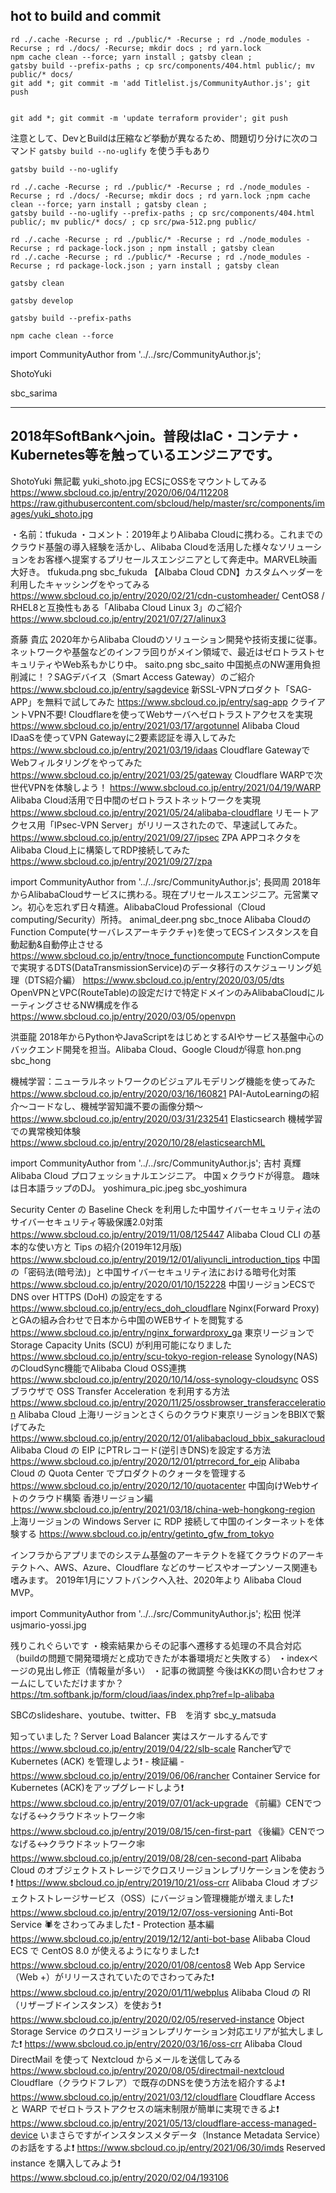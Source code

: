 ## hot to build and commit
```
rd ./.cache -Recurse ; rd ./public/* -Recurse ; rd ./node_modules -Recurse ; rd ./docs/ -Recurse; mkdir docs ; rd yarn.lock
npm cache clean --force; yarn install ; gatsby clean ;
gatsby build --prefix-paths ; cp src/components/404.html public/; mv public/* docs/ 
git add *; git commit -m 'add Titlelist.js/CommunityAuthor.js'; git push


git add *; git commit -m 'update terraform provider'; git push
```


注意として、DevとBuildは圧縮など挙動が異なるため、問題切り分けに次のコマンド `gatsby build --no-uglify` を使う手もあり
```
gatsby build --no-uglify
```

```
rd ./.cache -Recurse ; rd ./public/* -Recurse ; rd ./node_modules -Recurse ; rd ./docs/ -Recurse; mkdir docs ; rd yarn.lock ;npm cache clean --force; yarn install ; gatsby clean ;
gatsby build --no-uglify --prefix-paths ; cp src/components/404.html public/; mv public/* docs/ ; cp src/pwa-512.png public/
```


```
rd ./.cache -Recurse ; rd ./public/* -Recurse ; rd ./node_modules -Recurse ; rd package-lock.json ; npm install ; gatsby clean
rd ./.cache -Recurse ; rd ./public/* -Recurse ; rd ./node_modules -Recurse ; rd package-lock.json ; yarn install ; gatsby clean
```


```
gatsby clean
```

```
gatsby develop
```

```
gatsby build --prefix-paths
```

```
npm cache clean --force
```



import CommunityAuthor from '../../src/CommunityAuthor.js';

ShotoYuki

 sbc_sarima
 <CommunityAuthor 
    author="有馬 茂人"
    self_introduction = "2018年SoftBankへjoin。普段はIaC・コンテナ・Kubernetes等を触っているエンジニアです。"
    imageUrl="https://raw.githubusercontent.com/sbcloud/help/master/src/components/images/arima.jpeg"
    githubUrl="https://github.com/s-ari"
/>


----
2018年SoftBankへjoin。普段はIaC・コンテナ・Kubernetes等を触っているエンジニアです。
---


ShotoYuki
無記載
yuki_shoto.jpg
ECSにOSSをマウントしてみる	https://www.sbcloud.co.jp/entry/2020/06/04/112208
https://raw.githubusercontent.com/sbcloud/help/master/src/components/images/yuki_shoto.jpg
 
 <CommunityAuthor 
    author="ShotoYuki"
    self_introduction = ""
    imageUrl="https://raw.githubusercontent.com/sbcloud/help/master/src/components/images/yuki_shoto.jpg"
    githubUrl=""
/>




・名前：tfukuda
・コメント：2019年よりAlibaba Cloudに携わる。これまでのクラウド基盤の導入経験を活かし、Alibaba Cloudを活用した様々なソリューションをお客様へ提案するプリセールスエンジニアとして奔走中。MARVEL映画大好き。
tfukuda.png
sbc_fukuda
【Albaba Cloud CDN】カスタムヘッダーを利用したキャッシングをやってみる	https://www.sbcloud.co.jp/entry/2020/02/21/cdn-customheader/
CentOS8 / RHEL8と互換性もある「Alibaba Cloud Linux 3」のご紹介	https://www.sbcloud.co.jp/entry/2021/07/27/alinux3


 <CommunityAuthor 
    author="tfukuda"
    self_introduction = "2019年よりAlibaba Cloudに携わる。これまでのクラウド基盤の導入経験を活かし、Alibaba Cloudを活用した様々なソリューションをお客様へ提案するプリセールスエンジニアとして奔走中。MARVEL映画大好き。"
    imageUrl="https://raw.githubusercontent.com/sbcloud/help/master/src/components/images/tfukuda.png"
    githubUrl=""
/>



斎藤 貴広
2020年からAlibaba Cloudのソリューション開発や技術支援に従事。ネットワークや基盤などのインフラ回りがメイン領域で、最近はゼロトラストセキュリティやWeb系もかじり中。
saito.png
sbc_saito
中国拠点のNW運用負担削減に！？SAGデバイス（Smart Access Gateway）のご紹介	https://www.sbcloud.co.jp/entry/sagdevice
新SSL-VPNプロダクト「SAG-APP」を無料で試してみた	https://www.sbcloud.co.jp/entry/sag-app
クライアントVPN不要!  Cloudflareを使ってWebサーバへゼロトラストアクセスを実現	https://www.sbcloud.co.jp/entry/2021/03/17/argotunnel
Alibaba Cloud IDaaSを使ってVPN Gatewayに2要素認証を導入してみた	https://www.sbcloud.co.jp/entry/2021/03/19/idaas
Cloudflare GatewayでWebフィルタリングをやってみた	https://www.sbcloud.co.jp/entry/2021/03/25/gateway
Cloudflare WARPで次世代VPNを体験しよう！	https://www.sbcloud.co.jp/entry/2021/04/19/WARP
Alibaba Cloud活用で日中間のゼロトラストネットワークを実現	https://www.sbcloud.co.jp/entry/2021/05/24/alibaba-cloudflare
リモートアクセス用「IPsec-VPN Server」がリリースされたので、早速試してみた。	https://www.sbcloud.co.jp/entry/2021/09/27/ipsec
ZPA APPコネクタをAlibaba Cloud上に構築してRDP接続してみた	https://www.sbcloud.co.jp/entry/2021/09/27/zpa


 <CommunityAuthor 
    author="斎藤 貴広"
    self_introduction = "2020年からAlibaba Cloudのソリューション開発や技術支援に従事。ネットワークや基盤などのインフラ回りがメイン領域で、最近はゼロトラストセキュリティやWeb系もかじり中。"
    imageUrl="https://raw.githubusercontent.com/sbcloud/help/master/src/components/images/saito.png"
    githubUrl=""
/>


import CommunityAuthor from '../../src/CommunityAuthor.js';
長岡周
2018年からAlibabaCloudサービスに携わる。現在プリセールスエンジニア。元営業マン。初心を忘れず日々精進。AlibabaCloud Professional（Cloud computing/Security）所持。
animal_deer.png
sbc_tnoce
Alibaba CloudのFunction Compute(サーバレスアーキテクチャ)を使ってECSインスタンスを自動起動&自動停止させる	https://www.sbcloud.co.jp/entry/tnoce_functioncompute
FunctionComputeで実現するDTS(DataTransmissionService)のデータ移行のスケジューリング処理（DTS紹介編）	https://www.sbcloud.co.jp/entry/2020/03/05/dts
OpenVPNとVPC(RouteTable)の設定だけで特定ドメインのみAlibabaCloudにルーティングさせるNW構成を作る	https://www.sbcloud.co.jp/entry/2020/03/05/openvpn


 <CommunityAuthor 
    author="長岡周"
    self_introduction = "2018年からAlibabaCloudサービスに携わる。現在プリセールスエンジニア。元営業マン。初心を忘れず日々精進。AlibabaCloud Professional（Cloud computing/Security）所持。"
    imageUrl="https://raw.githubusercontent.com/sbcloud/help/master/src/components/images/animal_deer.png"
    githubUrl=""
/>




洪亜龍
2018年からPythonやJavaScriptをはじめとするAIやサービス基盤中心のバックエンド開発を担当。Alibaba Cloud、Google Cloudが得意
hon.png
sbc_hong

機械学習：ニューラルネットワークのビジュアルモデリング機能を使ってみた	https://www.sbcloud.co.jp/entry/2020/03/16/160821
PAI-AutoLearningの紹介〜コードなし、機械学習知識不要の画像分類〜	https://www.sbcloud.co.jp/entry/2020/03/31/232541
Elasticsearch 機械学習での異常検知体験	https://www.sbcloud.co.jp/entry/2020/10/28/elasticsearchML


 <CommunityAuthor 
    author="洪亜龍"
    self_introduction = "2018年からPythonやJavaScriptをはじめとするAIやサービス基盤中心のバックエンド開発を担当。Alibaba Cloud、Google Cloudが得意。"
    imageUrl="https://raw.githubusercontent.com/sbcloud/help/master/src/components/images/hon.png"
    githubUrl=""
/>


import CommunityAuthor from '../../src/CommunityAuthor.js';
吉村 真輝
Alibaba Cloud プロフェッショナルエンジニア。
中国ｘクラウドが得意。
趣味は日本語ラップのDJ。
yoshimura_pic.jpeg
sbc_yoshimura

Security Center の Baseline Check を利用した中国サイバーセキュリティ法のサイバーセキュリティ等級保護2.0対策	https://www.sbcloud.co.jp/entry/2019/11/08/125447
Alibaba Cloud CLI の基本的な使い方と Tips の紹介(2019年12月版)	https://www.sbcloud.co.jp/entry/2019/12/01/aliyuncli_introduction_tips
中国の「密码法(暗号法)」と中国サイバーセキュリティ法における暗号化対策	https://www.sbcloud.co.jp/entry/2020/01/10/152228
中国リージョンECSで DNS over HTTPS (DoH) の設定をする	https://www.sbcloud.co.jp/entry/ecs_doh_cloudflare
Nginx(Forward Proxy)とGAの組み合わせで日本から中国のWEBサイトを閲覧する	https://www.sbcloud.co.jp/entry/nginx_forwardproxy_ga
東京リージョンでStorage Capacity Units (SCU) が利用可能になりました	https://www.sbcloud.co.jp/entry/scu-tokyo-region-release
Synology(NAS)のCloudSync機能でAlibaba Cloud OSS連携	https://www.sbcloud.co.jp/entry/2020/10/14/oss-synology-cloudsync
OSSブラウザで OSS Transfer Acceleration を利用する方法	https://www.sbcloud.co.jp/entry/2020/11/25/ossbrowser_transferacceleration
Alibaba Cloud 上海リージョンとさくらのクラウド東京リージョンをBBIXで繋げてみた	https://www.sbcloud.co.jp/entry/2020/12/01/alibabacloud_bbix_sakuracloud
Alibaba Cloud の EIP にPTRレコード(逆引きDNS)を設定する方法	https://www.sbcloud.co.jp/entry/2020/12/01/ptrrecord_for_eip
Alibaba Cloud の Quota Center でプロダクトのクォータを管理する	https://www.sbcloud.co.jp/entry/2020/12/10/quotacenter
中国向けWebサイトのクラウド構築 香港リージョン編	https://www.sbcloud.co.jp/entry/2021/03/18/china-web-hongkong-region
上海リージョンの Windows Server に RDP 接続して中国のインターネットを体験する	https://www.sbcloud.co.jp/entry/getinto_gfw_from_tokyo

 <CommunityAuthor 
    author="吉村 真輝"
    self_introduction = "Alibaba Cloud プロフェッショナルエンジニア。中国ｘクラウドが得意。趣味は日本語ラップのDJ。"
    imageUrl="https://raw.githubusercontent.com/sbcloud/help/master/src/components/images/yoshimura_pic.jpeg"
    githubUrl="https://github.com/masaki-coba"
/>


インフラからアプリまでのシステム基盤のアーキテクトを経てクラウドのアーキテクトへ、AWS、Azure、Cloudflare などのサービスやオープンソース関連も嗜みます。
2019年1月にソフトバンクへ入社、2020年より Alibaba Cloud MVP。

import CommunityAuthor from '../../src/CommunityAuthor.js';
松田 悦洋
usjmario-yossi.jpg

残りこれぐらいです
・検索結果からその記事へ遷移する処理の不具合対応（buildの問題で開発環境だと成功できたが本番環境だと失敗する）
・indexページの見出し修正（情報量が多い）
・記事の微調整
今後はKKの問い合わせフォームにしていただけますか？
https://tm.softbank.jp/form/cloud/iaas/index.php?ref=lp-alibaba


 <CommunityAuthor 
    author="松田 悦洋"
    self_introduction = "インフラからアプリまでのシステム基盤のアーキテクトを経てクラウドのアーキテクトへ、AWS、Azure、Cloudflare などのサービスやオープンソース関連も嗜みます。2019年1月にソフトバンクへ入社、2020年より Alibaba Cloud MVP。"
    imageUrl="https://raw.githubusercontent.com/sbcloud/help/master/src/components/images/matsuda_pic.png"
    githubUrl="https://github.com/yoshihiro-matsuda-sb"
/>



SBCのslideshare、youtube、twitter、FB　を消す
sbc_y_matsuda

知っていました ? Server Load Balancer 実はスケールするんです	https://www.sbcloud.co.jp/entry/2019/04/22/slb-scale
Rancher🐮でKubernetes (ACK) を管理しよう❗️ - 検証編 -	https://www.sbcloud.co.jp/entry/2019/06/06/rancher
Container Service for Kubernetes (ACK)をアップグレードしよう❗️	https://www.sbcloud.co.jp/entry/2019/07/01/ack-upgrade
《前編》CENでつなげる↔クラウドネットワーク🕸	https://www.sbcloud.co.jp/entry/2019/08/15/cen-first-part
《後編》CENでつなげる↔クラウドネットワーク🕸	https://www.sbcloud.co.jp/entry/2019/08/28/cen-second-part
Alibaba Cloud のオブジェクトストレージでクロスリージョンレプリケーションを使おう❗️	https://www.sbcloud.co.jp/entry/2019/10/21/oss-crr
Alibaba Cloud オブジェクトストレージサービス（OSS）にバージョン管理機能が増えました❗️	https://www.sbcloud.co.jp/entry/2019/12/07/oss-versioning
Anti-Bot Service 🕷をさわってみました❗️ - Protection 基本編	https://www.sbcloud.co.jp/entry/2019/12/12/anti-bot-base
Alibaba Cloud ECS で CentOS 8.0 が使えるようになりました❗️	https://www.sbcloud.co.jp/entry/2020/01/08/centos8
Web App Service（Web +）がリリースされていたのでさわってみた❗️	https://www.sbcloud.co.jp/entry/2020/01/11/webplus
Alibaba Cloud の RI（リザーブドインスタンス）を使おう❗️	https://www.sbcloud.co.jp/entry/2020/02/05/reserved-instance
Object Storage Service のクロスリージョンレプリケーション対応エリアが拡大しました❗️	https://www.sbcloud.co.jp/entry/2020/03/16/oss-crr
Alibaba Cloud DirectMail を使って Nextcloud からメールを送信してみる	https://www.sbcloud.co.jp/entry/2020/08/05/directmail-nextcloud
Cloudflare（クラウドフレア）で既存のDNSを使う方法を紹介するよ❗️	https://www.sbcloud.co.jp/entry/2021/03/12/cloudflare
Cloudflare Access と WARP でゼロトラストアクセスの端末制限が簡単に実現できるよ❗️	https://www.sbcloud.co.jp/entry/2021/05/13/cloudflare-access-managed-device
いまさらですがインスタンスメタデータ（Instance Metadata Service）のお話をするよ❗️	https://www.sbcloud.co.jp/entry/2021/06/30/imds
Reserved instance を購入してみよう❗️	https://www.sbcloud.co.jp/entry/2020/02/04/193106






